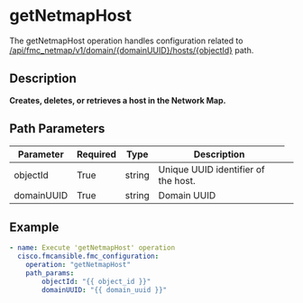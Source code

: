 # getNetmapHost

The getNetmapHost operation handles configuration related to [/api/fmc_netmap/v1/domain/{domainUUID}/hosts/{objectId}](/paths//api/fmc_netmap/v1/domain/{domain_uuid}/hosts/{object_id}.md) path.&nbsp;
## Description
**Creates, deletes, or retrieves a host in the Network Map.**

## Path Parameters
| Parameter | Required | Type | Description |
| --------- | -------- | ---- | ----------- |
| objectId | True | string <td colspan=3> Unique UUID identifier of the host. |
| domainUUID | True | string <td colspan=3> Domain UUID |

## Example
```yaml
- name: Execute 'getNetmapHost' operation
  cisco.fmcansible.fmc_configuration:
    operation: "getNetmapHost"
    path_params:
        objectId: "{{ object_id }}"
        domainUUID: "{{ domain_uuid }}"

```